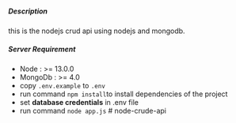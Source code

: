 ##### Description
this is the nodejs crud api using nodejs and mongodb.

##### Server Requirement
- Node : >= 13.0.0
- MongoDb : >= 4.0
- copy `.env.example` to `.env`
- run command `npm install`to install dependencies of the project
- set **database credentials** in .env file
- run command `node app.js`
#   n o d e - c r u d e - a p i 
 
 
